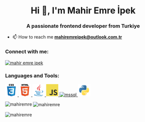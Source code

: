 

<h1 align="center">Hi 👋, I'm Mahir Emre İpek</h1>
<h3 align="center">A passionate frontend developer from Turkiye</h3>

- 📫 How to reach me **mahiremreipek@outlook.com.tr**

<h3 align="left">Connect with me:</h3>
<p align="left">
<a href="https://linkedin.com/in/mahi̇r emre i̇pek" target="blank"><img align="center" src="https://raw.githubusercontent.com/rahuldkjain/github-profile-readme-generator/master/src/images/icons/Social/linked-in-alt.svg" alt="mahi̇r emre i̇pek" height="30" width="40" /></a>
</p>

<h3 align="left">Languages and Tools:</h3>
<p align="left"> <a href="https://www.w3schools.com/css/" target="_blank" rel="noreferrer"> <img src="https://raw.githubusercontent.com/devicons/devicon/master/icons/css3/css3-original-wordmark.svg" alt="css3" width="40" height="40"/> </a> <a href="https://www.w3.org/html/" target="_blank" rel="noreferrer"> <img src="https://raw.githubusercontent.com/devicons/devicon/master/icons/html5/html5-original-wordmark.svg" alt="html5" width="40" height="40"/> </a> <a href="https://www.java.com" target="_blank" rel="noreferrer"> <img src="https://raw.githubusercontent.com/devicons/devicon/master/icons/java/java-original.svg" alt="java" width="40" height="40"/> </a> <a href="https://developer.mozilla.org/en-US/docs/Web/JavaScript" target="_blank" rel="noreferrer"> <img src="https://raw.githubusercontent.com/devicons/devicon/master/icons/javascript/javascript-original.svg" alt="javascript" width="40" height="40"/> </a> <a href="https://www.microsoft.com/en-us/sql-server" target="_blank" rel="noreferrer"> <img src="https://www.svgrepo.com/show/303229/microsoft-sql-server-logo.svg" alt="mssql" width="40" height="40"/> </a> <a href="https://www.python.org" target="_blank" rel="noreferrer"> <img src="https://raw.githubusercontent.com/devicons/devicon/master/icons/python/python-original.svg" alt="python" width="40" height="40"/> </a> </p>

<p><img align="left" src="https://github-readme-stats.vercel.app/api/top-langs?username=mahiremre&show_icons=true&locale=en&layout=compact" alt="mahiremre" /></p>

<p>&nbsp;<img align="center" src="https://github-readme-stats.vercel.app/api?username=mahiremre&show_icons=true&locale=en" alt="mahiremre" /></p>

<p><img align="center" src="https://github-readme-streak-stats.herokuapp.com/?user=mahiremre&" alt="mahiremre" /></p>

